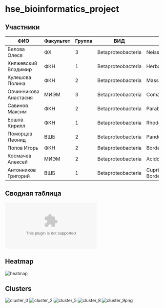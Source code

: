 # hse_bioinformatics_project

## Участники
ФИО |Факультет |Группа |ВИД| Род|
|---|---|---|---|---
Белова	Олеся	|ФХ|	3	|Betaproteobacteria|	Neisseria
Княжевский	Владимир|	ФКН	|1|	Betaproteobacteria|	Herbaspirillum
Кулешова	Полина|	ФКН	|2|	Betaproteobacteria|	Massilia
Овчинникова	Анастасия	|МИЭМ	|3	|Betaproteobacteria	|Comamonas
Савинов 	Максим	|ФКН|	2	|Betaproteobacteria|	Paraburkholderia
Ершов	Кирилл	|ФКН|	1|	Betaproteobacteria	|Rhodoferax
Поморцев	Леонид	|ВШБ|	2|	Betaproteobacteria|	Pandoraea
Попов	Игорь	|ФКН|	2	|Betaproteobacteria|	Bordetella
Космачев	Алексей|	МИЭМ|	2	|Betaproteobacteria	|Acidovorax
Антонников 	Григорий|	ВШБ	|1|	Betaproteobacteria|	Сupriavidus, Bordetella
## Сводная таблица
![Сводная таблица](https://github.com/Polindromka/hse_bioinformatics_project/blob/main/result.csv)
## Heatmap

![heatmap](https://user-images.githubusercontent.com/59918228/174296780-49dc67b2-5999-4a30-a194-39c50f5f2dd5.png)




## Clusters
![cluster_0](https://user-images.githubusercontent.com/59918228/174065350-1f58d89a-f625-4070-b01f-5908e15cbb49.png)
![cluster_2](https://user-images.githubusercontent.com/59918228/174065357-799f527d-1abc-4c0b-b833-d798c172bc1a.png)
![cluster_5](https://user-images.githubusercontent.com/59918228/174065336-81661ff3-b592-4784-b153-8eb9c437d626.png)
![cluster_8](https://user-images.githubusercontent.com/59918228/174065345-fe9b0ecd-5c7f-441d-8894-1d5364c7f81c.png)
![cluster_9png](https://user-images.githubusercontent.com/59918228/174065348-16d7cab1-e28b-4e23-b36c-24b3156019e9.png)



